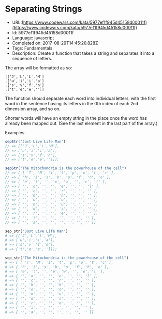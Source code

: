 # Separating Strings

 - URL:[https://www.codewars.com/kata/5977ef1f945d45158d00011f](https://www.codewars.com/kata/5977ef1f945d45158d00011f)
 - Id: 5977ef1f945d45158d00011f
 - Language: javascript
 - Completed on: 2017-08-29T14:45:20.828Z
 - Tags: Fundamentals
 - Description:
Create a function that takes a string and separates it into a sequence of letters.

The array will be formatted as so:
```javascript,python
[['J','L','L','M']
,['u','i','i','a']
,['s','v','f','n']
,['t','e','e','']]
```
The function should separate each word into individual letters, with the first word in the sentence having its letters in the 0th index of each 2nd dimension array, and so on.

Shorter words will have an empty string in the place once the word has already been mapped out. (See the last element in the last part of the array.)

Examples:
```javascript
sepStr("Just Live Life Man")
// => [['J','L','L','M'],
// => ['u','i','i','a'],
// => ['s','v','f','n'],
// => ['t','e','e','']]);

sepStr("The Mitochondria is the powerhouse of the cell")
// => [ [ 'T', 'M', 'i', 't', 'p', 'o', 't', 'c' ],
// => [ 'h', 'i', 's', 'h', 'o', 'f', 'h', 'e' ],
// => [ 'e', 't', '', 'e', 'w', '', 'e', 'l' ],
// => [ '', 'o', '', '', 'e', '', '', 'l' ],
// => [ '', 'c', '', '', 'r', '', '', '' ],
// => [ '', 'h', '', '', 'h', '', '', '' ],
// => [ '', 'o', '', '', 'o', '', '', '' ],
// => [ '', 'n', '', '', 'u', '', '', '' ],
// => [ '', 'd', '', '', 's', '', '', '' ],
// => [ '', 'r', '', '', 'e', '', '', '' ],
// => [ '', 'i', '', '', '', '', '', '' ],
// => [ '', 'a', '', '', '', '', '', '' ]]
```

```python
sep_str("Just Live Life Man")
# => [['J','L','L','M'],
# => ['u','i','i','a'],
# => ['s','v','f','n'],
# => ['t','e','e','']]);

sep_str("The Mitochondria is the powerhouse of the cell")
# => [ [ 'T', 'M', 'i', 't', 'p', 'o', 't', 'c' ],
# => [ 'h', 'i', 's', 'h', 'o', 'f', 'h', 'e' ],
# => [ 'e', 't', '', 'e', 'w', '', 'e', 'l' ],
# => [ '', 'o', '', '', 'e', '', '', 'l' ],
# => [ '', 'c', '', '', 'r', '', '', '' ],
# => [ '', 'h', '', '', 'h', '', '', '' ],
# => [ '', 'o', '', '', 'o', '', '', '' ],
# => [ '', 'n', '', '', 'u', '', '', '' ],
# => [ '', 'd', '', '', 's', '', '', '' ],
# => [ '', 'r', '', '', 'e', '', '', '' ],
# => [ '', 'i', '', '', '', '', '', '' ],
# => [ '', 'a', '', '', '', '', '', '' ]]
```

